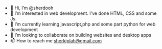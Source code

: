- 👋 Hi, I’m @sherdooh
- 👀 I’m interested in web development. I've done HTML, CSS and some Js.
- 🌱 I’m currently learning javascript,php and some part python for web development
- 💞️ I’m looking to collaborate on building websites and desktop apps
- 📫 How to reach me sherkiplah@gmail.com

<!---
sherdooh/sherdooh is a ✨ special ✨ repository because its `README.md` (this file) appears on your GitHub profile.
You can click the Preview link to take a look at your changes.
--->
